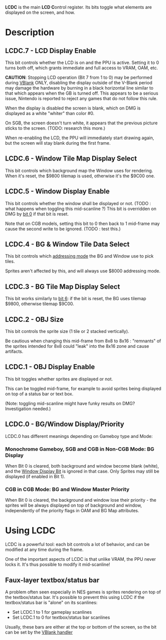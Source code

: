 **LCDC** is the main **LCD C**ontrol register. Its bits toggle what
elements are displayed on the screen, and how.

Description
===========

LCDC.7 - LCD Display Enable
---------------------------

This bit controls whether the LCD is on and the PPU is active. Setting
it to 0 turns both off, which grants immediate and full access to VRAM,
OAM, etc.

**CAUTION**: Stopping LCD operation (Bit 7 from 1 to 0) may be performed
during [VBlank](VBlank "wikilink") ONLY, disabling the display outside
of the V-Blank period may damage the hardware by burning in a black
horizontal line similar to that which appears when the GB is turned off.
This appears to be a serious issue, Nintendo is reported to reject any
games that do not follow this rule.

When the display is disabled the screen is blank, which on DMG is
displayed as a white \"whiter\" than color \#0.

On SGB, the screen doesn\'t turn white, it appears that the previous
picture sticks to the screen. (TODO: research this more.)

When re-enabling the LCD, the PPU will immediately start drawing again,
but the screen will stay blank during the first frame.

LCDC.6 - Window Tile Map Display Select
---------------------------------------

This bit controls which background map the Window uses for rendering.
When it\'s reset, the \$9800 tilemap is used, otherwise it\'s the \$9C00
one.

LCDC.5 - Window Display Enable
------------------------------

This bit controls whether the window shall be displayed or not. (TODO :
what happens when toggling this mid-scanline ?) This bit is overridden
on DMG by [bit 0](#LCDC.0_-_BG.2FWindow_Display.2FPriority "wikilink")
if that bit is reset.

Note that on CGB models, setting this bit to 0 then back to 1 mid-frame
may cause the second write to be ignored. (TODO : test this.)

LCDC.4 - BG & Window Tile Data Select
-------------------------------------

This bit controls which [addressing
mode](Video_Display#VRAM_Tile_Data "wikilink") the BG and Window use to
pick tiles.

Sprites aren\'t affected by this, and will always use \$8000 addressing
mode.

LCDC.3 - BG Tile Map Display Select
-----------------------------------

This bit works similarly to [bit
6](#LCDC.6_-_Window_Tile_Map_Display_Select "wikilink"): if the bit is
reset, the BG uses tilemap \$9800, otherwise tilemap \$9C00.

LCDC.2 - OBJ Size
-----------------

This bit controls the sprite size (1 tile or 2 stacked vertically).

Be cautious when changing this mid-frame from 8x8 to 8x16 : \"remnants\"
of the sprites intended for 8x8 could \"leak\" into the 8x16 zone and
cause artifacts.

LCDC.1 - OBJ Display Enable
---------------------------

This bit toggles whether sprites are displayed or not.

This can be toggled mid-frame, for example to avoid sprites being
displayed on top of a status bar or text box.

(Note: toggling mid-scanline might have funky results on DMG?
Investigation needed.)

LCDC.0 - BG/Window Display/Priority
-----------------------------------

LCDC.0 has different meanings depending on Gameboy type and Mode:

### Monochrome Gameboy, SGB and CGB in Non-CGB Mode: BG Display

When Bit 0 is cleared, both background and window become blank (white),
and the [Window Display Bit](#LCDC.5_-_Window_Display_Enable "wikilink")
is ignored in that case. Only Sprites may still be displayed (if enabled
in Bit 1).

### CGB in CGB Mode: BG and Window Master Priority

When Bit 0 is cleared, the background and window lose their priority -
the sprites will be always displayed on top of background and window,
independently of the priority flags in OAM and BG Map attributes.

Using LCDC
==========

LCDC is a powerful tool: each bit controls a lot of behavior, and can be
modified at any time during the frame.

One of the important aspects of LCDC is that unlike VRAM, the PPU never
locks it. It\'s thus possible to modify it mid-scanline!

Faux-layer textbox/status bar
-----------------------------

A problem often seen especially in NES games is sprites rendering on top
of the textbox/status bar. It\'s possible to prevent this using LCDC if
the textbox/status bar is \"alone\" on its scanlines:

-   Set LCDC.1 to 1 for gameplay scanlines
-   Set LCDC.1 to 0 for textbox/status bar scanlines

Usually, these bars are either at the top or bottom of the screen, so
the bit can be set by the [VBlank handler](VBlank_handler "wikilink")

